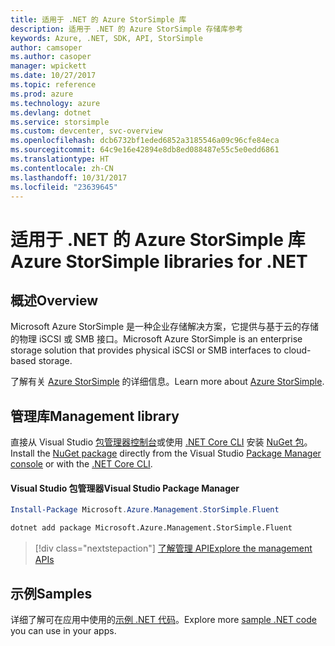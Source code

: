 ```yaml
---
title: 适用于 .NET 的 Azure StorSimple 库
description: 适用于 .NET 的 Azure StorSimple 存储库参考
keywords: Azure, .NET, SDK, API, StorSimple
author: camsoper
ms.author: casoper
manager: wpickett
ms.date: 10/27/2017
ms.topic: reference
ms.prod: azure
ms.technology: azure
ms.devlang: dotnet
ms.service: storsimple
ms.custom: devcenter, svc-overview
ms.openlocfilehash: dcb6732bf1eded6852a3185546a09c96cfe84eca
ms.sourcegitcommit: 64c9e16e42894e8db8ed088487e55c5e0edd6861
ms.translationtype: HT
ms.contentlocale: zh-CN
ms.lasthandoff: 10/31/2017
ms.locfileid: "23639645"
---
```

# <a name="azure-storsimple-libraries-for-net"></a><span data-ttu-id="95dd0-104">适用于 .NET 的 Azure StorSimple 库</span><span class="sxs-lookup"><span data-stu-id="95dd0-104">Azure StorSimple libraries for .NET</span></span>

## <a name="overview"></a><span data-ttu-id="95dd0-105">概述</span><span class="sxs-lookup"><span data-stu-id="95dd0-105">Overview</span></span>

<span data-ttu-id="95dd0-106">Microsoft Azure StorSimple 是一种企业存储解决方案，它提供与基于云的存储的物理 iSCSI 或 SMB 接口。</span><span class="sxs-lookup"><span data-stu-id="95dd0-106">Microsoft Azure StorSimple is an enterprise storage solution that provides physical iSCSI or SMB interfaces to cloud-based storage.</span></span> 

<span data-ttu-id="95dd0-107">了解有关 [Azure StorSimple](/azure/storsimple/) 的详细信息。</span><span class="sxs-lookup"><span data-stu-id="95dd0-107">Learn more about [Azure StorSimple](/azure/storsimple/).</span></span>    

## <a name="management-library"></a><span data-ttu-id="95dd0-108">管理库</span><span class="sxs-lookup"><span data-stu-id="95dd0-108">Management library</span></span>

<span data-ttu-id="95dd0-109">直接从 Visual Studio [包管理器控制台][PackageManager]或使用 [.NET Core CLI][DotNetCLI] 安装 [NuGet 包](https://www.nuget.org/packages/Microsoft.Azure.Management.StorSimple.Fluent)。</span><span class="sxs-lookup"><span data-stu-id="95dd0-109">Install the [NuGet package](https://www.nuget.org/packages/Microsoft.Azure.Management.StorSimple.Fluent) directly from the Visual Studio [Package Manager console][PackageManager] or with the [.NET Core CLI][DotNetCLI].</span></span>

#### <a name="visual-studio-package-manager"></a><span data-ttu-id="95dd0-110">Visual Studio 包管理器</span><span class="sxs-lookup"><span data-stu-id="95dd0-110">Visual Studio Package Manager</span></span>

```powershell
Install-Package Microsoft.Azure.Management.StorSimple.Fluent
```

```bash
dotnet add package Microsoft.Azure.Management.StorSimple.Fluent
```

> [!div class="nextstepaction"]
> [<span data-ttu-id="95dd0-111">了解管理 API</span><span class="sxs-lookup"><span data-stu-id="95dd0-111">Explore the management APIs</span></span>](/dotnet/api/overview/azure/monitor/management)

## <a name="samples"></a><span data-ttu-id="95dd0-112">示例</span><span class="sxs-lookup"><span data-stu-id="95dd0-112">Samples</span></span>

<span data-ttu-id="95dd0-113">详细了解可在应用中使用的[示例 .NET 代码](https://azure.microsoft.com/resources/samples/?platform=dotnet)。</span><span class="sxs-lookup"><span data-stu-id="95dd0-113">Explore more [sample .NET code](https://azure.microsoft.com/resources/samples/?platform=dotnet) you can use in your apps.</span></span>

[PackageManager]: https://docs.microsoft.com/nuget/tools/package-manager-console
[DotNetCLI]: https://docs.microsoft.com/dotnet/core/tools/dotnet-add-package